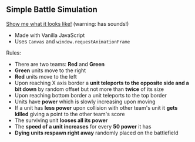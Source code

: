 ## Simple Battle Simulation

[Show me what it looks like!](https://darkzarich.github.io/simple-battle-simulation/) (warning: has sounds!)

- Made with Vanilla JavaScript
- Uses `Canvas` and `window.requestAnimationFrame`

Rules:

- There are two teams: **Red** and **Green**
- **Green** units move to the right
- **Red** units move to the left
- Upon reaching X axis border a **unit teleports to the opposite side and a bit down** 
by random offset but not more than **twice** of its size
- Upon reaching bottom border a unit teleports to the top border
- Units have **power** which is slowly increasing upon moving 
- If a unit has **less power** upon collision with other team's unit 
it **gets killed** giving a point to the other team's score
- The surviving unit **looses all its power**
- The **speed of a unit increases** for every **50 power** it has
- **Dying units respawn right away** randomly placed on the battlefield 